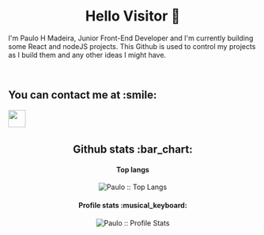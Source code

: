 
<h1 align="center"> Hello Visitor 👋 </h1>


I'm Paulo H Madeira, Junior Front-End Developer and I'm currently building some React and nodeJS projects. This Github is used to control my projects as I build them and any other ideas I might have.

<br>

<h2>You can contact me at :smile:</h2>
 <a href="https://www.linkedin.com/in/paulomad" target="_blank" rel="noopener noreferrer"><img width=35 src="https://cdn.worldvectorlogo.com/logos/linkedin-icon.svg"></a> &nbsp;&nbsp;&nbsp;&nbsp; 
 
<h2 align="center">Github stats :bar_chart:</h2>


<h4 align="center">Top langs</h4>

<p align="center"><img src="https://github-readme-stats.vercel.app/api/top-langs/?username=Paul-Mad&langs_count=10&theme=tokyonight&layout=compact" alt="Paulo :: Top Langs" /></p>

<h4 align="center">Profile stats :musical_keyboard:</h4>

<p align="center"><img src="https://github-readme-stats.vercel.app/api?username=Paul-Mad&show_icons=true&theme=dark" alt="Paulo :: Profile Stats" /></p>
